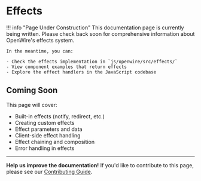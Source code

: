 # Effects

!!! info "Page Under Construction"
    This documentation page is currently being written. Please check back soon for comprehensive information about OpenWire's effects system.

    In the meantime, you can:
    
    - Check the effects implementation in `js/openwire/src/effects/`
    - View component examples that return effects
    - Explore the effect handlers in the JavaScript codebase

## Coming Soon

This page will cover:

- Built-in effects (notify, redirect, etc.)
- Creating custom effects
- Effect parameters and data
- Client-side effect handling
- Effect chaining and composition
- Error handling in effects

---

**Help us improve the documentation!** If you'd like to contribute to this page, please see our [Contributing Guide](../contributing.md).